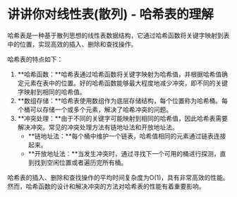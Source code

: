 # 讲讲你对线性表(散列) - 哈希表的理解

哈希表是一种基于散列思想的线性表数据结构，它通过哈希函数将关键字映射到表中的位置，实现高效的插入、删除和查找操作。

哈希表的特点如下：

1. **哈希函数：**哈希表通过哈希函数将关键字映射为哈希值，并根据哈希值确定元素在表中的位置。好的哈希函数能够最大程度地减少冲突，即不同的关键字映射到相同的哈希值。
2. **数组存储：**哈希表使用数组作为底层存储结构，每个位置称为哈希桶。每个桶可以存储一个或多个元素，解决了哈希冲突的问题。
3. **冲突处理：**由于不同的关键字可能映射到相同的哈希值，因此哈希表需要解决冲突。常见的冲突处理方法有链地址法和开放地址法。
    - **链地址法：**每个桶中维护一个链表，哈希值相同的元素通过链表连接起来。
    - **开放地址法：**当发生冲突时，通过寻找下一个可用的桶进行探测，直到找到空闲位置或者遍历完所有桶。

哈希表的插入、删除和查找操作的平均时间复杂度为O(1)，具有非常高效的性能。然而，哈希函数的设计和解决冲突的方法对哈希表的性能有着重要影响。





